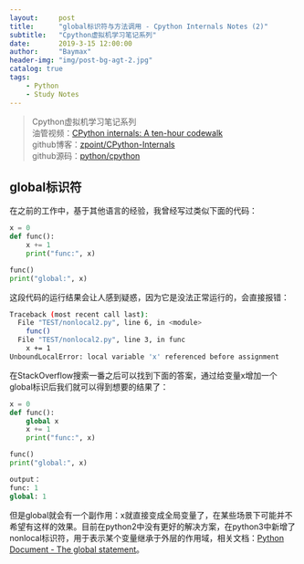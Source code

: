 ```yaml
---
layout:     post
title:      "global标识符与方法调用 - Cpython Internals Notes (2)"
subtitle:   "Cpython虚拟机学习笔记系列"
date:       2019-3-15 12:00:00
author:     "Baymax"
header-img: "img/post-bg-agt-2.jpg"
catalog: true
tags:
    - Python
    - Study Notes
---
```


> Cpython虚拟机学习笔记系列  
> 油管视频：[CPython internals: A ten-hour codewalk](https://pg.ucsd.edu/cpython-internals.htm)  
> github博客：[zpoint/CPython-Internals](https://github.com/zpoint/CPython-Internals)  
> github源码：[python/cpython](https://github.com/python/cpython)  

## global标识符

在之前的工作中，基于其他语言的经验，我曾经写过类似下面的代码：

```python
x = 0
def func():
    x += 1
    print("func:", x)

func()
print("global:", x)
```

这段代码的运行结果会让人感到疑惑，因为它是没法正常运行的，会直接报错：

```bash
Traceback (most recent call last):
  File "TEST/nonlocal2.py", line 6, in <module>
    func()
  File "TEST/nonlocal2.py", line 3, in func
    x += 1
UnboundLocalError: local variable 'x' referenced before assignment
```

在StackOverflow搜索一番之后可以找到下面的答案，通过给变量x增加一个global标识后我们就可以得到想要的结果了：

```python
x = 0
def func():
    global x
    x += 1
    print("func:", x)

func()
print("global:", x)

output：
func: 1
global: 1
```

但是global就会有一个副作用：x就直接变成全局变量了，在某些场景下可能并不希望有这样的效果。目前在python2中没有更好的解决方案，在python3中新增了nonlocal标识符，用于表示某个变量继承于外层的作用域，相关文档：[Python Document - The global statement](https://docs.python.org/3/reference/simple_stmts.html#the-global-statement)。

## 